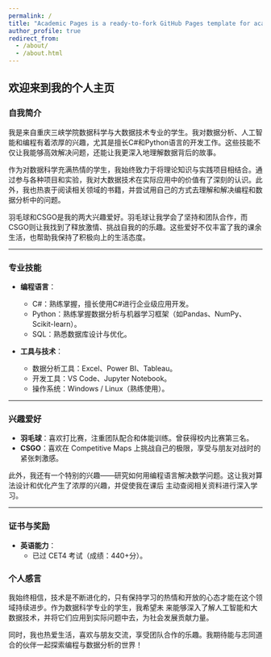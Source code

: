 ```yaml
---
permalink: /
title: "Academic Pages is a ready-to-fork GitHub Pages template for academic personal websites"
author_profile: true
redirect_from: 
  - /about/
  - /about.html
---
```

## 欢迎来到我的个人主页
### **自我简介**
我是来自重庆三峡学院数据科学与大数据技术专业的学生。我对数据分析、人工智能和编程有着浓厚的兴趣，尤其是擅长C#和Python语言的开发工作。这些技能不仅让我能够高效解决问题，还能让我更深入地理解数据背后的故事。

作为对数据科学充满热情的学生，我始终致力于将理论知识与实践项目相结合。通过参与各种项目和实验，我对大数据技术在实际应用中的价值有了深刻的认识。此外，我也热衷于阅读相关领域的书籍，并尝试用自己的方式去理解和解决编程和数据分析中的问题。


羽毛球和CSGO是我的两大兴趣爱好。羽毛球让我学会了坚持和团队合作，而CSGO则让我找到了释放激情、挑战自我的的乐趣。这些爱好不仅丰富了我的课余生活，也帮助我保持了积极向上的生活态度。

---

### **专业技能**
- **编程语言**：
  - C#：熟练掌握，擅长使用C#进行企业级应用开发。
  - Python：熟练掌握数据分析与机器学习框架（如Pandas、NumPy、Scikit-learn）。
  - SQL：熟悉数据库设计与优化。

- **工具与技术**：
  - 数据分析工具：Excel、Power BI、Tableau。
  - 开发工具：VS Code、Jupyter Notebook。
  - 操作系统：Windows / Linux（熟练使用）。

---

### **兴趣爱好**
- **羽毛球**：喜欢打比赛，注重团队配合和体能训练。曾获得校内比赛第三名。
- **CSGO**：喜欢在 Competitive Maps 上挑战自己的极限，享受与朋友对战时的紧张刺激感。

此外，我还有一个特别的兴趣——研究如何用编程语言解决数学问题。这让我对算法设计和优化产生了浓厚的兴趣，并促使我在课后
主动查阅相关资料进行深入学习。

---

### **证书与奖励**
- **英语能力**：
  - 已过 CET4 考试（成绩：440+分）。


### **个人感言**
我始终相信，技术是不断进化的，只有保持学习的热情和开放的心态才能在这个领域持续进步。作为数据科学专业的学生，我希望未
来能够深入了解人工智能和大数据技术，并将它们应用到实际问题中去，为社会发展贡献力量。

同时，我也热爱生活，喜欢与朋友交流，享受团队合作的乐趣。我期待能与志同道合的伙伴一起探索编程与数据分析的世界！

